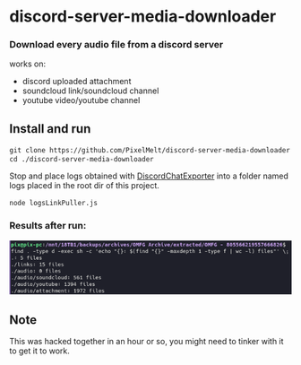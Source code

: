 # discord-server-media-downloader

### Download every audio file from a discord server

works on:
- discord uploaded attachment
- soundcloud link/soundcloud channel
- youtube video/youtube channel

## Install and run

```
git clone https://github.com/PixelMelt/discord-server-media-downloader
cd ./discord-server-media-downloader
```
Stop and place logs obtained with [DiscordChatExporter](https://github.com/Tyrrrz/DiscordChatExporter) into a folder named logs placed in the root dir of this project.
```
node logsLinkPuller.js
```

### Results after run:
![image](./result.png)

## Note
This was hacked together in an hour or so, you might need to tinker with it to get it to work.